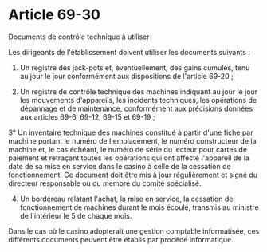 # Article 69-30

Documents de contrôle technique à utiliser

Les dirigeants de l'établissement doivent utiliser les documents suivants :

1. Un registre des jack-pots et, éventuellement, des gains cumulés, tenu au jour le jour conformément aux dispositions de l'article 69-20 ;

2. Un registre de contrôle technique des machines indiquant au jour le jour les mouvements d'appareils, les incidents techniques, les opérations de dépannage et de maintenance, conformément aux précisions données aux articles 69-6, 69-12, 69-15 et 69-19 ;

3° Un inventaire technique des machines constitué à partir d'une fiche par machine portant le numéro de l'emplacement, le numéro constructeur de la machine et, le cas échéant, le numéro de série du lecteur pour cartes de paiement et retraçant toutes les opérations qui ont affecté l'appareil de la date de sa mise en service dans le casino à celle de la cessation de fonctionnement. Ce document doit être mis à jour régulièrement et signé du directeur responsable ou du membre du comité spécialisé.

4. Un bordereau relatant l'achat, la mise en service, la cessation de fonctionnement de machines durant le mois écoulé, transmis au ministre de l'intérieur le 5 de chaque mois.

Dans le cas où le casino adopterait une gestion comptable informatisée, ces différents documents peuvent être établis par procédé informatique.
